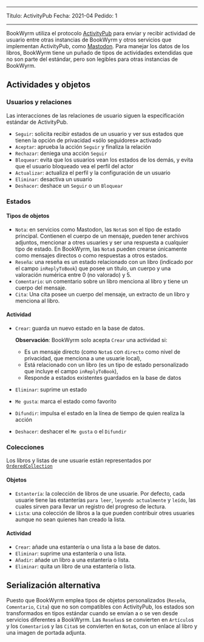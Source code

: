 - - -
Título: ActivityPub Fecha: 2021-04 Pedido: 1
- - -

BookWyrm utiliza el protocolo [ActivityPub](http://activitypub.rocks/) para enviar y recibir actividad de usuario entre otras instancias de BookWyrm y otros servicios que implementan ActivityPub, como [Mastodon](https://joinmastodon.org/). Para manejar los datos de los libros, BookWyrm tiene un puñado de tipos de actividades extendidas que no son parte del estándar, pero son legibles para otras instancias de BookWyrm.

## Actividades y objetos

### Usuarios y relaciones
Las interacciones de las relaciones de usuario siguen la especificación estándar de ActivityPub.

- `Seguir`: solicita recibir estados de un usuario y ver sus estados que tienen la opción de privacidad «sólo seguidores» activado
- `Aceptar`: aprueba la acción `Seguir` y finaliza la relación
- `Rechazar`: deniega una acción `Seguir`
- `Bloquear`: evita que los usuarios vean los estados de los demás, y evita que el usuario bloqueado vea el perfil del actor
- `Actualizar`: actualiza el perfil y la configuración de un usuario
- `Eliminar`: desactiva un usuario
- `Deshacer`: deshace un `Seguir` o un `Bloquear`

### Estados
#### Tipos de objetos

- `Nota`: en servicios como Mastodon, las `Nota`s son el tipo de estado principal. Contienen el cuerpo de un mensaje, pueden tener archivos adjuntos, mencionar a otres usuaries y ser una respuesta a cualquier tipo de estado. En BookWyrm, las `Nota`s pueden crearse únicamente como mensajes directos o como respuestas a otros estados.
- `Reseña`: una reseña es un estado relacionado con un libro (indicado por el campo `inReplyToBook`) que posee un título, un cuerpo y una valoración numérica entre 0 (no valorado) y 5.
- `Comentario`: un comentario sobre un libro menciona al libro y tiene un cuerpo del mensaje.
- `Cita`: Una cita posee un cuerpo del mensaje, un extracto de un libro y menciona al libro.


#### Actividad

- `Crear`: guarda un nuevo estado en la base de datos.

   **Observación**: BookWyrm solo acepta `Crear` una actividad si:

   - Es un mensaje directo (como `Nota`s con `directo` como nivel de privacidad, que menciona a une usuarie local),
   - Está relacionado con un libro (es un tipo de estado personalizado que incluye el campo `inReplyToBook`),
   - Responde a estados existentes guardados en la base de datos
- `Eliminar`: suprime un estado
- `Me gusta`: marca el estado como favorito
- `Difundir`: impulsa el estado en la línea de tiempo de quien realiza la acción
- `Deshacer`: deshacer el `Me gusta` o el `Difundir`

### Colecciones
Los libros y listas de une usuarie están representados por [`OrderedCollection`](https://www.w3.org/TR/activitystreams-vocabulary/#dfn-orderedcollection)

#### Objetos

- `Estantería`: la colección de libros de une usuarie. Por defecto, cada usuarie tiene las estanterías `para leer`, `leyendo actualmente` y `leído`, las cuales sirven para llevar un registro del progreso de lectura.
- `Lista`: una colección de libros a la que pueden contribuir otres usuaries aunque no sean quienes han creado la lista.

#### Actividad

- `Crear`: añade una estantería o una lista a la base de datos.
- `Eliminar`: suprime una estantería o una lista.
- `Añadir`: añade un libro a una estantería o lista.
- `Eliminar`: quita un libro de una estantería o lista.


## Serialización alternativa
Puesto que BookWyrm emplea tipos de objetos personalizados (`Reseña`, `Comentario`, `Cita`) que no son compatibles con ActivityPub, los estados son transformados en tipos estándar cuando se envían a o se ven desde servicios diferentes a BookWyrm. Las `Reseñas`s se convierten en `Artículo`s y los `Comentario`s y las `Cita`s se convierten en `Nota`s, con un enlace al libro y una imagen de portada adjunta.
